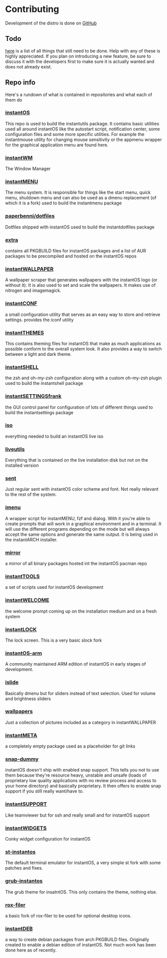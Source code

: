 # Contributing

Development of the distro is done on [GitHub](https://github.com/instantOS)

## Todo

[here](https://github.com/instantOS/instantOS/projects/1) is a list of all things
that still need to be done. Help with any of these is highly appreciated.
If you plan on introducing a new feature, be sure to discuss it with the
developers first to make sure it is actually wanted and does not already exist.

## Repo info

Here's a rundown of what is contained in repositories and what each of them do

### [instantOS](https://github.com/instantOS/instantOS)

This repo is used to build the instantutils package.
It contains basic utilities used all around instantOS like the autostart script,
notification center, some configuration files and some more specific utilities.
For example the instantmouse utility for changing mouse sensitivity or the appmenu
wrapper for the graphical application menu are found here.

### [instantWM](https://github.com/instantOS/instantWM)

The Window Manager

### [instantMENU](https://github.com/instantOS/instantMENU)

The menu system. It is responsible for things like the start menu, quick menu,
shutdown menu and can also be used as a dmenu replacement (of which it is a fork)
used to build the instantmenu package

### [paperbenni/dotfiles](https://github.com/paperbenni/dotfiles)

Dotfiles shipped with instantOS
used to build the instantdotfiles package

### [extra](https://github.com/instantOS/extra)

contains all PKGBUILD files for instantOS packages and a list of AUR packages to
be precompiled and hosted on the instantOS repos

### [instantWALLPAPER](https://github.com/instantOS/instantWALLPAPER)

A wallpaper scraper that generates wallpapers with the instantOS logo (or without
it). It is also used to set and scale the wallpapers. It makes use of nitrogen
and imagemagick.

### [instantCONF](https://github.com/instantOS/instantCONF)

a small configuration utility that serves as an easy way to store and retrieve settings.
provides the iconf utility

### [instantTHEMES](https://github.com/instantOS/instantTHEMES)

This contains theming files for instantOS that make as much applications as
possible conform to the overall system look.
It also provides a way to switch between a light and dark theme.

### [instantSHELL](https://github.com/instantOS/instantSHELL)

the zsh and oh-my-zsh configuration along with a custom oh-my-zsh plugin
used to build the instantshell package

### [instantSETTINGSfrank](https://github.com/instantOS/instantSETTINGSfrank)

the GUI control panel for configuration of lots of different things
used to build the instantsettings package

### [iso](https://github.com/instantOS/iso)

everything needed to build an instantOS live iso

### [liveutils](https://github.com/instantOS/liveutils)

Everything that is contained on the live installation disk but not on the
installed version

### [sent](https://github.com/instantOS/sent)

Just regular sent with instantOS color scheme and font. Not really relevant to
the rest of the system.

### [imenu](https://github.com/instantOS/imenu)

A wrapper script for instantMENU, fzf and dialog. With it you're able to create
prompts that will work in a graphical environment and in a terminal.
It will use the different programs depending on the mode but will always accept
the same options and generate the same output.
It is being used in the instantARCH installer.

### [mirror](https://github.com/instantOS/mirror)

a mirror of all binary packages hosted int the instantOS pacman repo

### [instantTOOLS](https://github.com/instantOS/instantTOOLS)

a set of scripts used for instantOS development

### [instantWELCOME](https://github.com/instantOS/instantWELCOME)

the welcome prompt coming up on the installation medium and on a fresh system

### [instantLOCK](https://github.com/instantOS/instantLOCK)

The lock screen. This is a very basic slock fork

### [instantOS-arm](https://github.com/instantOS/instantOS-arm)

A community maintained ARM edition of instantOS in early stages of development.

### [islide](https://github.com/instantOS/islide)

Basically dmenu but for sliders instead of text selection.
Used for volume and brightness sliders

### [wallpapers](https://github.com/instantOS/wallpapers)

Just a collection of pictures included as a category in instantWALLPAPER

### [instantMETA](https://github.com/instantOS/instantMETA)

a completely empty package used as a placeholder for git links

### [snap-dummy](https://github.com/instantOS/snap-dummy)

instantOS doesn't ship with enabled snap support.
This tells you not to use them because they're resource heavy,
unstable and unsafe
(loads of proprietary low quality applications with no review process
and access to your home directory)
and basically proprietary. It then offers to enable snap support
if you still really want/have to.

### [instantSUPPORT](https://github.com/instantOS/instantSUPPORT)

Like teamviewer but for ssh and really small and for instantOS support

### [instantWIDGETS](https://github.com/instantOS/instantWIDGETS)

Conky widget configuration for instantOS

### [st-instantos](https://github.com/instantOS/st-instantos)

The default terminal emulator for instantOS, a very simple st fork with
some patches and fixes.

### [grub-instantos](https://github.com/instantOS/grub-instantos)

The grub theme for insatntOS. This only contains the theme, nothing else.

### [rox-filer](https://github.com/instantOS/rox-filer)

a basic fork of rox-filer to be used for optional desktop icons.

### [instantDEB](https://github.com/instantOS/instantDEB)

a way to create debian packages from arch PKGBUILD files.
Originally created to enable a debian edition of instantOS.
Not much work has been done here as of recently.
